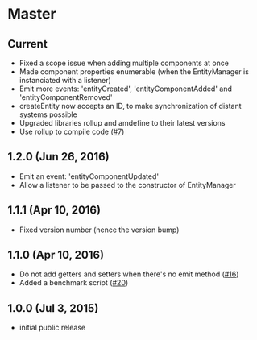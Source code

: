 # Master

## Current

- Fixed a scope issue when adding multiple components at once
- Made component properties enumerable (when the EntityManager is instanciated with a listener)
- Emit more events: 'entityCreated', 'entityComponentAdded' and 'entityComponentRemoved'
- createEntity now accepts an ID, to make synchronization of distant systems possible
- Upgraded libraries rollup and amdefine to their latest versions
- Use rollup to compile code ([#7](https://github.com/adngdb/entity-system-js/issues/7))

## 1.2.0 (Jun 26, 2016)

- Emit an event: 'entityComponentUpdated'
- Allow a listener to be passed to the constructor of EntityManager

## 1.1.1 (Apr 10, 2016)

- Fixed version number (hence the version bump)

## 1.1.0 (Apr 10, 2016)

- Do not add getters and setters when there's no emit method ([#16](https://github.com/adngdb/entity-system-js/issues/16))
- Added a benchmark script ([#20](https://github.com/adngdb/entity-system-js/pull/20))

## 1.0.0 (Jul 3, 2015)

- initial public release
